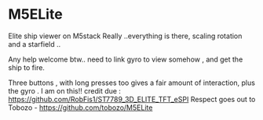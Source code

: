 # M5ELite
Elite ship viewer on M5stack
Really ..everything is there, scaling rotation and a starfield ..

Any help welcome btw.. need to link gyro to view somehow , and get the ship to fire.

Three buttons , with long presses too gives a fair amount of interaction, plus the gyro .
I am on this!!
credit due : https://github.com/RobFis1/ST7789_3D_ELITE_TFT_eSPI
Respect goes out to Tobozo - https://github.com/tobozo/M5ELite
